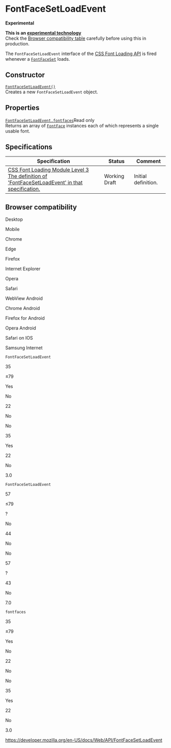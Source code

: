# FontFaceSetLoadEvent

**Experimental**

**This is an [experimental technology](https://developer.mozilla.org/en-US/docs/MDN/Guidelines/Conventions_definitions#experimental)**  
Check the [Browser compatibility table](#browser_compatibility) carefully before using this in production.

The `FontFaceSetLoadEvent` interface of the [CSS Font Loading API](css_font_loading_api) is fired whenever a [`FontFaceSet`](fontfaceset) loads.

## Constructor

[`FontFaceSetLoadEvent()`](fontfacesetloadevent/fontfacesetloadevent)  
Creates a new `FontFaceSetLoadEvent` object.

## Properties

[`FontFaceSetLoadEvent.fontfaces`](fontfacesetloadevent/fontfaces)<span class="badge inline readonly">Read only </span>  
Returns an array of [`FontFace`](fontface) instances each of which represents a single usable font.

## Specifications

<table><thead><tr class="header"><th>Specification</th><th>Status</th><th>Comment</th></tr></thead><tbody><tr class="odd"><td><a href="https://drafts.csswg.org/css-font-loading/#dom-fontfacesetloadevent-fontfacesetloadevent">CSS Font Loading Module Level 3<br />
<span class="small">The definition of 'FontFaceSetLoadEvent' in that specification.</span></a></td><td><span class="spec-wd">Working Draft</span></td><td>Initial definition.</td></tr></tbody></table>

## Browser compatibility

Desktop

Mobile

Chrome

Edge

Firefox

Internet Explorer

Opera

Safari

WebView Android

Chrome Android

Firefox for Android

Opera Android

Safari on IOS

Samsung Internet

`FontFaceSetLoadEvent`

35

≤79

Yes

No

22

No

No

35

Yes

22

No

3.0

`FontFaceSetLoadEvent`

57

≤79

?

No

44

No

No

57

?

43

No

7.0

`fontfaces`

35

≤79

Yes

No

22

No

No

35

Yes

22

No

3.0

<a href="https://developer.mozilla.org/en-US/docs/Web/API/FontFaceSetLoadEvent" class="_attribution-link">https://developer.mozilla.org/en-US/docs/Web/API/FontFaceSetLoadEvent</a>
